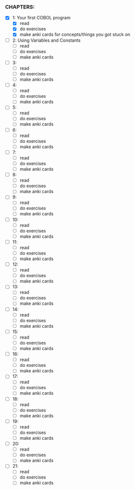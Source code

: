 ### CHAPTERS:

- [X] 1: Your first COBOL program
    - [X] read
    - [X] do exercises
    - [X] make anki cards for concepts/things you got stuck on
- [ ] 2: Using Variables and Constants
    - [ ] read
    - [ ] do exercises
    - [ ] make anki cards
- [ ] 3:
    - [ ] read
    - [ ] do exercises
    - [ ] make anki cards
- [ ] 4:
    - [ ] read
    - [ ] do exercises
    - [ ] make anki cards
- [ ] 5:
    - [ ] read
    - [ ] do exercises
    - [ ] make anki cards
- [ ] 6:
    - [ ] read
    - [ ] do exercises
    - [ ] make anki cards
- [ ] 7:
    - [ ] read
    - [ ] do exercises
    - [ ] make anki cards
- [ ] 8:
    - [ ] read
    - [ ] do exercises
    - [ ] make anki cards
- [ ] 9:
    - [ ] read
    - [ ] do exercises
    - [ ] make anki cards
- [ ] 10:
    - [ ] read
    - [ ] do exercises
    - [ ] make anki cards
- [ ] 11:
    - [ ] read
    - [ ] do exercises
    - [ ] make anki cards
- [ ] 12:
    - [ ] read
    - [ ] do exercises
    - [ ] make anki cards
- [ ] 13:
    - [ ] read
    - [ ] do exercises
    - [ ] make anki cards
- [ ] 14:
    - [ ] read
    - [ ] do exercises
    - [ ] make anki cards
- [ ] 15:
    - [ ] read
    - [ ] do exercises
    - [ ] make anki cards
- [ ] 16:
    - [ ] read
    - [ ] do exercises
    - [ ] make anki cards
- [ ] 17:
    - [ ] read
    - [ ] do exercises
    - [ ] make anki cards
- [ ] 18:
    - [ ] read
    - [ ] do exercises
    - [ ] make anki cards
- [ ] 19:
    - [ ] read
    - [ ] do exercises
    - [ ] make anki cards
- [ ] 20:
    - [ ] read
    - [ ] do exercises
    - [ ] make anki cards
- [ ] 21:
    - [ ] read
    - [ ] do exercises
    - [ ] make anki cards
